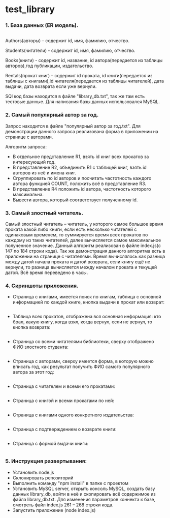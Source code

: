 # test_library
### 1. База данных (ER модель).
<img src="https://github.com/DR-Dock/test_library/blob/main/images/%D1%81%D1%85%D0%B5%D0%BC%D0%B0.png" alt="">

Authors(авторы) – содержит id, имя, фамилию, отчество.

Students(читатели) - содержит id, имя, фамилию, отчество.

Books(книги) - содержит id, название, id автора(передается из таблицы авторов),год публикации, издательство.

Rentals(прокат книг) – содержит id проката, id книги(передается из таблицы с книгами),id читателя(передается из таблицы читателей), дата выдачи, дата возврата если уже вернули.

SQl код базы находится в файле "library_db.txt", так же там есть тестовые данные. Для написания базы данных использовался MySQL.
### 2. Самый популярный автор за год.
Запрос находится в файле "популярный автор за год.txt". Для демонстрации данного запроса реализована форма в приложении на странице с авторами.

Алгоритм запроса:
* В отдельное представление R1, взять id книг всех прокатов за интересующий год.
* В представление R2, объединить R1 с таблицей книг, взять id авторов из неё и имена книг.
* Сгруппировать по  id авторов и посчитать частотность каждого автора функцией COUNT, положить всё в представление R3.
* В представление R4 положить id автора, частотность которого максимальна.
* Вывести автора, который соответствует полученному id.
### 3. Самый злостный читатель.	
Самый злостный читатель – читатель, у которого самое большое время проката какой либо книги, если есть несколько читателей с одинаковым временем, то суммируется время всех прокатов по каждому из таких читателей, далее вычисляется самое максимальное полученное значение. Данный алгоритм реализован в файле index.js(с 147 по 184 строки кода). Так же демонстрация данного алгоритма есть в приложении на странице с читателями. Время вычислялось как разница между датой начала проката и датой возврата, если книгу ещё не вернули, то разница вычисляется между началом проката и текущей датой. Всё время переведено в часы.
### 4. Скриншоты приложения.
* Страница с книгами, имеется поиск по книгам, таблица с основной информацией по каждой книге, кнопка выдачи в прокат или возврат:
<img src="https://github.com/DR-Dock/test_library/blob/main/images/%D0%BF%D1%80%D0%B8%D0%BB%D0%BE%D0%B6%D0%B5%D0%BD%D0%B8%D0%B50.PNG" alt="">

* Таблица всех прокатов, отображена вся основная информация: кто брал, какую книгу, когда взял, когда вернул, если не вернул, то кнопка возврата:
<img src="https://github.com/DR-Dock/test_library/blob/main/images/%D0%BF%D1%80%D0%B8%D0%BB%D0%BE%D0%B6%D0%B5%D0%BD%D0%B8%D0%B51.PNG" alt="">

* Страница со всеми читателями библиотеки, сверху отображено ФИО злостного студента:
<img src="https://github.com/DR-Dock/test_library/blob/main/images/%D0%BF%D1%80%D0%B8%D0%BB%D0%BE%D0%B6%D0%B5%D0%BD%D0%B8%D0%B52.PNG" alt="">

* Страница с авторами, сверху имеется форма, в которую можно вписать год, как результат получить ФИО самого популярного автора за этот год:
<img src="https://github.com/DR-Dock/test_library/blob/main/images/%D0%BF%D1%80%D0%B8%D0%BB%D0%BE%D0%B6%D0%B5%D0%BD%D0%B8%D0%B53.PNG" alt="">

* Страница с читателем и всеми его прокатами:
<img src="https://github.com/DR-Dock/test_library/blob/main/images/%D0%BF%D1%80%D0%B8%D0%BB%D0%BE%D0%B6%D0%B5%D0%BD%D0%B8%D0%B54.PNG" alt="">

* Страница с книгой и всеми прокатами по ней:
<img src="https://github.com/DR-Dock/test_library/blob/main/images/%D0%BF%D1%80%D0%B8%D0%BB%D0%BE%D0%B6%D0%B5%D0%BD%D0%B8%D0%B55.PNG" alt="">

* Страница с книгами одного конкретного издательства:
<img src="https://github.com/DR-Dock/test_library/blob/main/images/%D0%BF%D1%80%D0%B8%D0%BB%D0%BE%D0%B6%D0%B5%D0%BD%D0%B8%D0%B56.PNG" alt="">

* Страница с подтверждением о возврате книги:
<img src="https://github.com/DR-Dock/test_library/blob/main/images/%D0%BF%D1%80%D0%B8%D0%BB%D0%BE%D0%B6%D0%B5%D0%BD%D0%B8%D0%B57.PNG" alt="">

* Страница с формой выдачи книги:
<img src="https://github.com/DR-Dock/test_library/blob/main/images/%D0%BF%D1%80%D0%B8%D0%BB%D0%BE%D0%B6%D0%B5%D0%BD%D0%B8%D0%B58.PNG" alt="">

### 5. Инструкция развертывания:
* Установить node.js
* Склонировать репозиторий
* Выполнить команду "npm install" в папке с проектом 
* Установить MySQL server, открыть консоль MySQL, создать базу данных library_db, войти в неё и скопировать всё содержимое из файла library_db.txt. Для изменения параметров коннекта к базе, смотреть файл index.js  261 – 268 строки кода.
* Запустить приложение (node index.js)
